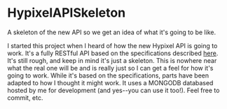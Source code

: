 # HypixelAPISkeleton
A skeleton of the new API so we get an idea of what it's going to be like.

I started this project when I heard of how the new Hypixel API is going to work. It's a fully RESTful API based on the specifications described [here](https://docs.google.com/document/d/1zYpawtEA5bEbaIBEPaL1Ybt2HjU3es4LPwaD8Jtx4Jw). It's still rough, and keep in mind it's just a skeleton. This is nowhere near what the real one will be and is really just so I can get a feel for how it's going to work. While it's based on the specifications, parts have been adapted to how I thought it might work. It uses a MONGODB databased hosted by me for development (and yes--you can use it too!). Feel free to commit, etc.
